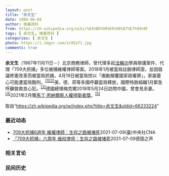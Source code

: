 ```yaml
---
layout: post
title: "余文生"
date: 1989-06-04
author: 维基百科
from: https://zh.wikipedia.org/wiki/%E4%BD%99%E6%96%87%E7%94%9F
tags: [ 余文生, 维基百科 ]
categories: [ 余文生 ]
photo: https://i.imgur.com/zc9Io71.jpg
comments: true
---
```

<div class="mw-parser-output">
<p><b>余文生</b>（1967年11月11日<span class="useeditintro" title="Template:BLP editintro">－</span>）北京商務律師，曾代理多起<a href="/wiki/%E6%B3%95%E8%BC%AA%E5%8A%9F" class="mw-redirect" title="法輪功">法輪功</a>學員辯護案件、代理「709大抓捕」多位被捕維權律師等案。2018年1月被當局註銷律師證，並因倡議修憲改革而被當局抓捕，4月19日被當局控以「煽動顛覆國家政權罪」，家屬憂心可能遭當局酷刑。<sup id="cite_ref-EPO0420_1-0" class="reference"><a href="#cite_note-EPO0420-1">[1]</a></sup><sup id="cite_ref-bbc17_2-0" class="reference"><a href="#cite_note-bbc17-2">[2]</a></sup>美、德、荷等多國呼籲當局釋放，國際特赦組織1月緊急呼籲營救良心犯。<sup id="cite_ref-amnesty_3-0" class="reference"><a href="#cite_note-amnesty-3">[3]</a></sup>德國總理梅克爾2018年5月24日訪問中國，曾會見余妻。<sup id="cite_ref-4" class="reference"><a href="#cite_note-4">[4]</a></sup>2021年2月獲<a href="/wiki/%E9%A9%AC%E4%B8%81%C2%B7%E6%81%A9%E7%BA%B3%E5%B0%94%E6%96%AF%E4%BA%BA%E6%9D%83%E6%8D%8D%E5%8D%AB%E8%80%85%E5%A5%96" title="马丁·恩纳尔斯人权捍卫者奖">馬丁·恩納爾斯人權捍衛者獎</a>。<sup id="cite_ref-5" class="reference"><a href="#cite_note-5">[5]</a></sup>
</p>
</div><noscript><img src="//zh.wikipedia.org/wiki/Special:CentralAutoLogin/start?type=1x1" alt="" title="" width="1" height="1" style="border: none; position: absolute;"></noscript>
<div class="printfooter">取自“<a dir="ltr" href="https://zh.wikipedia.org/w/index.php?title=余文生&amp;oldid=66233224">https://zh.wikipedia.org/w/index.php?title=余文生&amp;oldid=66233224</a>”</div><div id="recent-news"><h3>最近动态</h3><ul><li><a href="https://nodebe4.github.io/waimei/2021-07-09/709%E5%A4%A7%E6%8A%93%E6%8D%956%E9%80%B1%E5%B9%B4-%E7%B6%AD%E6%AC%8A%E5%BE%8B%E5%B8%AB-%E7%94%9F%E5%AD%98%E4%B9%8B%E8%B7%AF%E8%A2%AB%E5%A0%B5%E6%AD%BB" title="709大抓捕6週年 維權律師：生存之路被堵死—— （中央社台北9日電）中國「709大抓捕案」今天屆滿6週年，當年被判刑入獄的律師雖已多半獲釋，但曾為多名維權律師辯護的余文生至今仍在南京監獄服刑。...">709大抓捕6週年 維權律師：生存之路被堵死</a><time>2021-07-09</time><a class="tag">(臺)中央社CNA</a></li>
<li><a href="https://nodebe4.github.io/waimei/2021-07-09/709%E5%A4%A7%E6%8A%93%E6%8D%95-%E5%85%AD%E5%91%A8%E5%B9%B4-%E7%BB%B4%E6%9D%83%E5%BE%8B%E5%B8%88-%E7%94%9F%E5%AD%98%E4%B9%8B%E8%B7%AF%E8%A2%AB%E5%A0%B5%E6%AD%BB" title="「709大抓捕」六周年 维权律师：生存之路被堵死—— William Yang2021-07-09T06:14:03.464Z 曾为多名709维权律师辩护的余文生，至今仍在南京监狱服刑。 (德国...">「709大抓捕」六周年 维权律师：生存之路被堵死</a><time>2021-07-09</time><a class="tag">德国之声</a></li>
</ul></div><div id="open-opinion"><h3>相关言论</h3><ul></ul></div><div id="mjls-record"><h3>民间历史</h3><ul></ul></div>